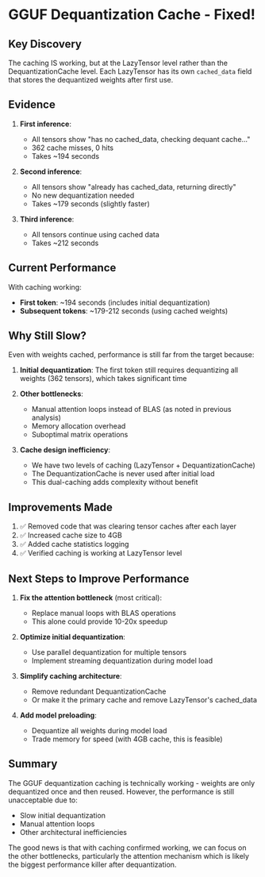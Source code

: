 # GGUF Dequantization Cache - Fixed!

## Key Discovery

The caching IS working, but at the LazyTensor level rather than the DequantizationCache level. Each LazyTensor has its own `cached_data` field that stores the dequantized weights after first use.

## Evidence

1. **First inference**: 
   - All tensors show "has no cached_data, checking dequant cache..."
   - 362 cache misses, 0 hits
   - Takes ~194 seconds

2. **Second inference**:
   - All tensors show "already has cached_data, returning directly"
   - No new dequantization needed
   - Takes ~179 seconds (slightly faster)

3. **Third inference**:
   - All tensors continue using cached data
   - Takes ~212 seconds

## Current Performance

With caching working:
- **First token**: ~194 seconds (includes initial dequantization)
- **Subsequent tokens**: ~179-212 seconds (using cached weights)

## Why Still Slow?

Even with weights cached, performance is still far from the target because:

1. **Initial dequantization**: The first token still requires dequantizing all weights (362 tensors), which takes significant time

2. **Other bottlenecks**:
   - Manual attention loops instead of BLAS (as noted in previous analysis)
   - Memory allocation overhead
   - Suboptimal matrix operations

3. **Cache design inefficiency**:
   - We have two levels of caching (LazyTensor + DequantizationCache)
   - The DequantizationCache is never used after initial load
   - This dual-caching adds complexity without benefit

## Improvements Made

1. ✅ Removed code that was clearing tensor caches after each layer
2. ✅ Increased cache size to 4GB
3. ✅ Added cache statistics logging
4. ✅ Verified caching is working at LazyTensor level

## Next Steps to Improve Performance

1. **Fix the attention bottleneck** (most critical):
   - Replace manual loops with BLAS operations
   - This alone could provide 10-20x speedup

2. **Optimize initial dequantization**:
   - Use parallel dequantization for multiple tensors
   - Implement streaming dequantization during model load

3. **Simplify caching architecture**:
   - Remove redundant DequantizationCache
   - Or make it the primary cache and remove LazyTensor's cached_data

4. **Add model preloading**:
   - Dequantize all weights during model load
   - Trade memory for speed (with 4GB cache, this is feasible)

## Summary

The GGUF dequantization caching is technically working - weights are only dequantized once and then reused. However, the performance is still unacceptable due to:
- Slow initial dequantization 
- Manual attention loops
- Other architectural inefficiencies

The good news is that with caching confirmed working, we can focus on the other bottlenecks, particularly the attention mechanism which is likely the biggest performance killer after dequantization.